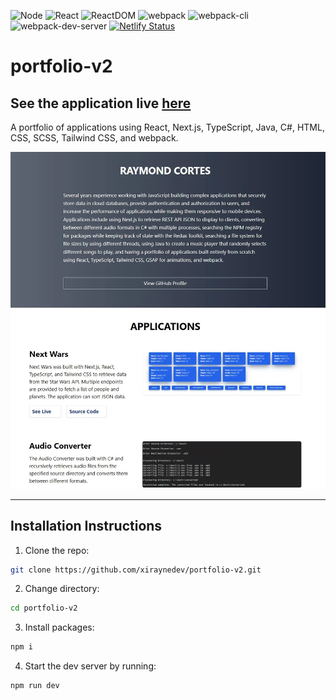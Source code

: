 ![Node](https://img.shields.io/badge/Node-18.4.0-brightgreen)
![React](https://img.shields.io/badge/React-18.2.0-blue)
![ReactDOM](https://img.shields.io/badge/ReactDOM-18.2.0-blue)
![webpack](https://img.shields.io/badge/webpack-5.69.0-blue)
![webpack-cli](https://img.shields.io/badge/webpack--cli-5.0.0-blue)
![webpack-dev-server](https://img.shields.io/badge/webpack--dev--server-4.7.4-blue)
[![Netlify Status](https://api.netlify.com/api/v1/badges/29dc97ec-bca5-4fd9-bd59-08d4194318ab/deploy-status)](https://app.netlify.com/sites/portfolio-apps/deploys)

# portfolio-v2

## See the application live [here](https://portfolio-apps.netlify.app/)

A portfolio of applications using React, Next.js, TypeScript, Java, C#, HTML, CSS, SCSS, Tailwind CSS, and webpack.

![application screenshot](application-screenshot.webp)

---

## Installation Instructions

1. Clone the repo:

```sh
git clone https://github.com/xiraynedev/portfolio-v2.git
```

2. Change directory:

```sh
cd portfolio-v2
```

3. Install packages:

```sh
npm i
```

4. Start the dev server by running:

```sh
npm run dev
```
